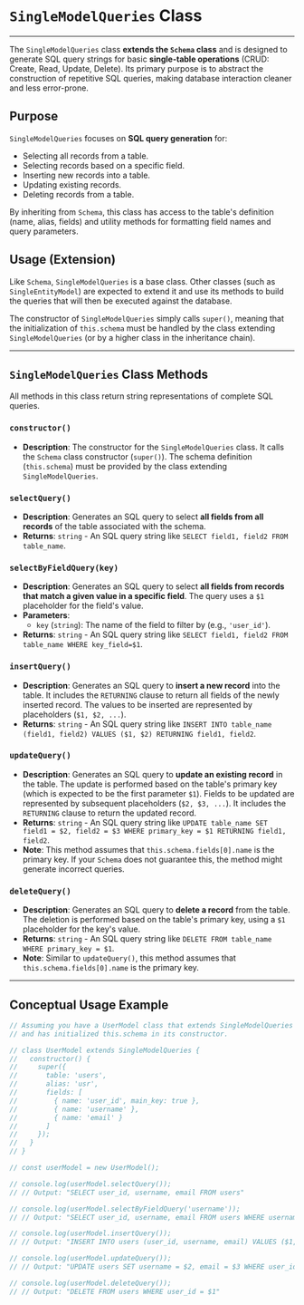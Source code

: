 # `SingleModelQueries` Class

---

The `SingleModelQueries` class **extends the `Schema` class** and is designed to generate SQL query strings for basic **single-table operations** (CRUD: Create, Read, Update, Delete). Its primary purpose is to abstract the construction of repetitive SQL queries, making database interaction cleaner and less error-prone.

## Purpose

`SingleModelQueries` focuses on **SQL query generation** for:

* Selecting all records from a table.
* Selecting records based on a specific field.
* Inserting new records into a table.
* Updating existing records.
* Deleting records from a table.

By inheriting from `Schema`, this class has access to the table's definition (name, alias, fields) and utility methods for formatting field names and query parameters.

## Usage (Extension)

Like `Schema`, `SingleModelQueries` is a base class. Other classes (such as `SingleEntityModel`) are expected to extend it and use its methods to build the queries that will then be executed against the database.

The constructor of `SingleModelQueries` simply calls `super()`, meaning that the initialization of `this.schema` must be handled by the class extending `SingleModelQueries` (or by a higher class in the inheritance chain).

---

## `SingleModelQueries` Class Methods

All methods in this class return string representations of complete SQL queries.

### `constructor()`

* **Description**: The constructor for the `SingleModelQueries` class. It calls the `Schema` class constructor (`super()`). The schema definition (`this.schema`) must be provided by the class extending `SingleModelQueries`.

### `selectQuery()`

* **Description**: Generates an SQL query to select **all fields from all records** of the table associated with the schema.
* **Returns**: `string` - An SQL query string like `SELECT field1, field2 FROM table_name`.

### `selectByFieldQuery(key)`

* **Description**: Generates an SQL query to select **all fields from records that match a given value in a specific field**. The query uses a `$1` placeholder for the field's value.
* **Parameters**:
    * `key` (`string`): The name of the field to filter by (e.g., `'user_id'`).
* **Returns**: `string` - An SQL query string like `SELECT field1, field2 FROM table_name WHERE key_field=$1`.

### `insertQuery()`

* **Description**: Generates an SQL query to **insert a new record** into the table. It includes the `RETURNING` clause to return all fields of the newly inserted record. The values to be inserted are represented by placeholders (`$1, $2, ...`).
* **Returns**: `string` - An SQL query string like `INSERT INTO table_name (field1, field2) VALUES ($1, $2) RETURNING field1, field2`.

### `updateQuery()`

* **Description**: Generates an SQL query to **update an existing record** in the table. The update is performed based on the table's primary key (which is expected to be the first parameter `$1`). Fields to be updated are represented by subsequent placeholders (`$2, $3, ...`). It includes the `RETURNING` clause to return the updated record.
* **Returns**: `string` - An SQL query string like `UPDATE table_name SET field1 = $2, field2 = $3 WHERE primary_key = $1 RETURNING field1, field2`.
* **Note**: This method assumes that `this.schema.fields[0].name` is the primary key. If your `Schema` does not guarantee this, the method might generate incorrect queries.

### `deleteQuery()`

* **Description**: Generates an SQL query to **delete a record** from the table. The deletion is performed based on the table's primary key, using a `$1` placeholder for the key's value.
* **Returns**: `string` - An SQL query string like `DELETE FROM table_name WHERE primary_key = $1`.
* **Note**: Similar to `updateQuery()`, this method assumes that `this.schema.fields[0].name` is the primary key.

---

## Conceptual Usage Example

```javascript
// Assuming you have a UserModel class that extends SingleModelQueries
// and has initialized this.schema in its constructor.

// class UserModel extends SingleModelQueries {
//   constructor() {
//     super({
//       table: 'users',
//       alias: 'usr',
//       fields: [
//         { name: 'user_id', main_key: true },
//         { name: 'username' },
//         { name: 'email' }
//       ]
//     });
//   }
// }

// const userModel = new UserModel();

// console.log(userModel.selectQuery());
// // Output: "SELECT user_id, username, email FROM users"

// console.log(userModel.selectByFieldQuery('username'));
// // Output: "SELECT user_id, username, email FROM users WHERE username=$1"

// console.log(userModel.insertQuery());
// // Output: "INSERT INTO users (user_id, username, email) VALUES ($1, $2, $3) RETURNING user_id, username, email"

// console.log(userModel.updateQuery());
// // Output: "UPDATE users SET username = $2, email = $3 WHERE user_id = $1 RETURNING user_id, username, email"

// console.log(userModel.deleteQuery());
// // Output: "DELETE FROM users WHERE user_id = $1"
